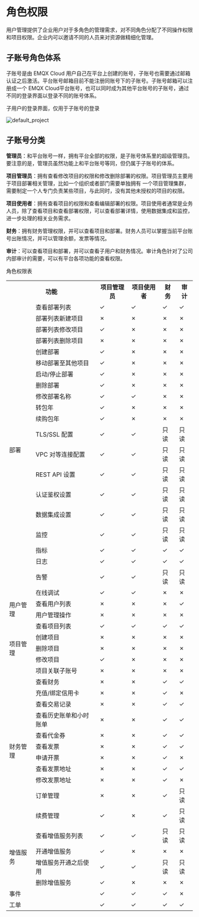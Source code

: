 # 角色权限


用户管理提供了企业用户对于多角色的管理需求，对不同角色分配了不同操作权限和项目权限。企业内可以邀请不同的人员来对资源做精细化管理。

## 子账号角色体系
子账号是由 EMQX Cloud 用户自己在平台上创建的账号，子账号也需要通过邮箱认证之后激活。平台账号邮箱目前不能注册同账号下的子账号。子账号邮箱可以注册成一个 EMQX Cloud平台账号，也可以同时成为其他平台账号的子账号，通过不同的登录界面以登录不同的账号体系。

子用户的登录界面，仅用于子账号的登录

![default_project](./_assets/login_1.png)


## 子账号分类
**管理员**：和平台账号一样，拥有平台全部的权限，是子账号体系里的超级管理员。要注意的是，管理员虽然功能上和平台账号等同，但仍属于子账号的体系。


**项目管理员**：拥有查看修改项目的权限和修改删除部署的权限。项目管理员主要用于项目部署相关管理，比如一个组织或者部门需要单独拥有
一个项目管理集群，需要制定一个人专门负责某些项目，与此同时，没有其他未授权的项目的权限。


**项目使用者**：拥有查看项目的权限和查看编辑部署的权限。项目使用者通常是业务人员，除了查看项目和查看部署权限，可以查看部署详情，使用数据集成和监控，进一步处理的相关业务需求。

**财务**：拥有财务管理权限，并可以查看项目和部署。财务人员可以掌握当前平台账号出账情况，并可以管理余额，发票等情况。

**审计**：可以查看项目和部署，并可以查看子用户和财务情况。审计角色针对了公司内部审计的需要，可以有平台各项功能的查看权限。

角色权限表

<table>
   <tr>
      <th colspan="2">功能</th>
      <th>项目管理员</th>
      <th>项目使用者</th>
      <th>财务</th>
      <th>审计</th>
   </tr>
   <tr>
      <td rowspan="21">部署</td>
      <td>查看部署列表</td>
      <td>&#10003</td>
      <td>&#10003</td>
      <td>&#10003</td>
      <td>&#10003</td>
   </tr>
   <tr>
   	  <td>部署列表新建项目</td>
      <td>&#10007</td>
      <td>&#10007</td>
      <td>&#10007</td>
      <td>&#10007</td>
   </tr>
   <tr>
   	  <td>部署列表修改项目</td>
      <td>&#10003</td>
      <td>&#10007</td>
      <td>&#10007</td>
      <td>&#10007</td>
   </tr>
   <tr>
   	  <td>部署列表删除项目</td>
      <td>&#10007</td>
      <td>&#10007</td>
      <td>&#10007</td>
      <td>&#10007</td>
   </tr>
   <tr>
   	  <td>创建部署</td>
      <td>&#10003</td>
      <td>&#10007</td>
      <td>&#10007</td>
      <td>&#10007</td>
   </tr>
   <tr>
   	  <td>移动部署至其他项目</td>
      <td>&#10003</td>
      <td>&#10007</td>
      <td>&#10007</td>
      <td>&#10007</td>
   </tr>
   <tr>
   	<td>启动/停止部署</td>
      <td>&#10003</td>
      <td>&#10007</td>
      <td>&#10007</td>
      <td>&#10007</td>
   </tr>
   <tr>
   	<td>删除部署</td>
      <td>&#10003</td>
      <td>&#10007</td>
      <td>&#10007</td>
      <td>&#10007</td>
   </tr>
   <tr>
   	<td>修改部署名称</td>
      <td>&#10003</td>
      <td>&#10003</td>
      <td>&#10007</td>
      <td>&#10007</td>
   </tr>
	<tr>
   	<td>转包年</td>
      <td>&#10003</td>
      <td>&#10007</td>
      <td>&#10007</td>
      <td>&#10007</td>
   </tr>
   <tr>
      <td>续购包年</td>
      <td>&#10003</td>
      <td>&#10007</td>
      <td>&#10007</td>
      <td>&#10007</td>
   </tr>
    <tr>
   	<td>TLS/SSL 配置</td>
      <td>&#10003</td>
      <td>&#10003</td>
      <td>只读</td>
      <td>只读</td>
   </tr>
   <tr>
   	<td>VPC 对等连接配置</td>
      <td>&#10003</td>
      <td>&#10003</td>
      <td>只读</td>
      <td>只读</td>
   </tr>
   <tr>
   	<td>REST API 设置</td>
      <td>&#10003</td>
      <td>&#10003</td>
      <td>只读</td>
      <td>只读</td>
   </tr>
   <tr>
   	<td>认证鉴权设置</td>
      <td>&#10003</td>
      <td>&#10003</td>
      <td>只读</td>
      <td>只读</td>
   </tr>
   <tr>
   	  <td>数据集成设置</td>
      <td>&#10003</td>
      <td>&#10003</td>
      <td>只读</td>
      <td>只读</td>
   </tr>
   <tr>
   <td>监控</td>
      <td>&#10003</td>
      <td>&#10003</td>
      <td>只读</td>
      <td>只读</td>
   </tr>
   <tr>
   <td>指标</td>
      <td>&#10003</td>
      <td>&#10003</td>
      <td>&#10003</td>
      <td>&#10003</td>
   </tr>
   <tr>
   <td>日志</td>
      <td>&#10003</td>
      <td>&#10003</td>
      <td>&#10003</td>
      <td>&#10003</td>
   </tr>
   <tr>
   <td>告警</td>
      <td>&#10003</td>
      <td>&#10003</td>
      <td>只读</td>
      <td>只读</td>
   </tr>
   <tr>
   <td>在线调试</td>
      <td>&#10003</td>
      <td>&#10003</td>
      <td>&#10007</td>
      <td>&#10007</td>
   </tr>
   <tr>
      <td rowspan="2">用户管理</td>
      <td>查看用户列表</td>
      <td>&#10007</td>
      <td>&#10007</td>
      <td>&#10007</td>
      <td>&#10003</td>
   </tr>
   <tr>
      <td>用户管理操作</td>
      <td>&#10007</td>
      <td>&#10007</td>
      <td>&#10007</td>
      <td>&#10007</td>
   </tr>
   <tr>
      <td rowspan="5">项目管理</td>
      <td>查看项目列表</td>
      <td>&#10003</td>
      <td>&#10003</td>
      <td>&#10003</td>
      <td>&#10003</td>
   </tr>
   <tr>
   	<td>创建项目</td>
      <td>&#10007</td>
      <td>&#10007</td>
      <td>&#10007</td>
      <td>&#10007</td>
   </tr>
   <tr>
   	<td>删除项目</td>
      <td>&#10007</td>
      <td>&#10007</td>
      <td>&#10007</td>
      <td>&#10007</td>
   </tr>
   <tr>
      <td>修改项目</td>
      <td>&#10003</td>
      <td>&#10007</td>
      <td>&#10007</td>
      <td>&#10007</td>
   </tr>
   <tr>
      <td>项目关联子账号</td>
      <td>&#10007</td>
      <td>&#10007</td>
      <td>&#10007</td>
      <td>&#10007</td>
   </tr>
	<tr>
      <td rowspan="11">财务管理</td>
      <td>查看财务</td>
      <td>&#10007</td>
      <td>&#10007</td>
      <td>&#10003</td>
      <td>&#10003</td>
   	</tr>
   	<tr>
      <td>充值/绑定信用卡</td>
      <td>&#10007</td>
      <td>&#10007</td>
      <td>&#10003</td>
      <td>&#10007</td>
   	</tr>
   	<tr>
      <td>查看交易记录</td>
      <td>&#10007</td>
      <td>&#10007</td>
      <td>&#10003</td>
      <td>&#10003</td>
   	</tr>
   	<tr>
      <td>查看历史账单和小时账单</td>
      <td>&#10007</td>
      <td>&#10007</td>
      <td>&#10003</td>
      <td>&#10003</td>
   	</tr>
   	<tr>
      <td>查看代金券</td>
      <td>&#10007</td>
      <td>&#10007</td>
      <td>&#10003</td>
      <td>&#10003</td>
   	</tr>
   	<tr>
      <td>查看发票</td>
      <td>&#10007</td>
      <td>&#10007</td>
      <td>&#10003</td>
      <td>&#10003</td>
   	</tr>
   	<tr>
      <td>申请开票</td>
      <td>&#10007</td>
      <td>&#10007</td>
      <td>&#10003</td>
      <td>&#10007</td>
   	</tr>
   	<tr>
      <td>查看发票地址</td>
      <td>&#10007</td>
      <td>&#10007</td>
      <td>&#10003</td>
      <td>&#10003</td>
   	</tr>
   	<tr>
         <td>修改发票地址</td>
         <td>&#10007</td>
         <td>&#10007</td>
         <td>&#10003</td>
         <td>&#10007</td>
   	</tr>
      <tr>
         <td>订单管理</td>
         <td>&#10007</td>
         <td>&#10007</td>
         <td>&#10003</td>
         <td>只读</td>
      </tr>
      <tr>
         <td>续费管理</td>
         <td>&#10003</td>
         <td>&#10007</td>
         <td>&#10003</td>
         <td>只读</td>
      </tr>
   <tr>
      <td rowspan="4">增值服务</td>
      <td>查看增值服务列表</td>
      <td>&#10003</td>
      <td>&#10003</td>
      <td>只读</td>
      <td>只读</td>
   </tr>
   <tr>
      <td>开通增值服务</td>
      <td>&#10003</td>
      <td>&#10007</td>
      <td>&#10007</td>
      <td>&#10007</td>
   </tr>
   <tr>
      <td>增值服务开通之后使用</td>
      <td>&#10003</td>
      <td>&#10003</td>
      <td>只读</td>
      <td>只读</td>
   </tr>
   <tr>
      <td>删除增值服务</td>
      <td>&#10003</td>
      <td>&#10007</td>
      <td>&#10007</td>
      <td>&#10007</td>
   </tr>
   <tr>
      <td colspan="2">事件</td>
      <td>&#10003</td>
      <td>&#10003</td>
      <td>&#10003</td>
      <td>&#10007</td>
   </tr>
   <tr>
      <td colspan="2">工单</td>
      <td>&#10003</td>
      <td>&#10003</td>
      <td>&#10003</td>
      <td>&#10003</td>
   </tr>
</table>
